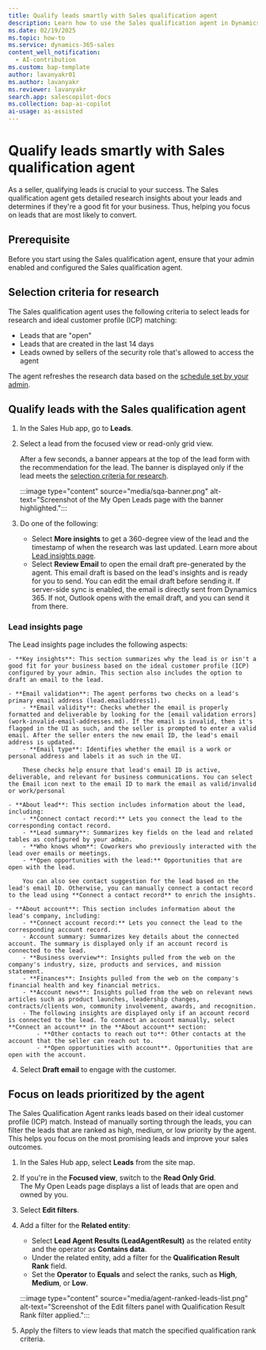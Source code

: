 ```yaml
---
title: Qualify leads smartly with Sales qualification agent
description: Learn how to use the Sales qualification agent in Dynamics 365 Sales to qualify leads effectively and improve sales outcomes.
ms.date: 02/19/2025
ms.topic: how-to
ms.service: dynamics-365-sales
content_well_notification:
  - AI-contribution
ms.custom: bap-template
author: lavanyakr01
ms.author: lavanyakr
ms.reviewer: lavanyakr
search.app: salescopilot-docs
ms.collection: bap-ai-copilot
ai-usage: ai-assisted
---
```


# Qualify leads smartly with Sales qualification agent

As a seller, qualifying leads is crucial to your success. The Sales qualification agent gets detailed research insights about your leads and determines if they're a good fit for your business. Thus, helping you focus on leads that are most likely to convert.

## Prerequisite

Before you start using the Sales qualification agent, ensure that your admin enabled and configured the Sales qualification agent.

<a name="selectioncriteria"></a>
## Selection criteria for research

The Sales qualification agent uses the following criteria to select leads for research and ideal customer profile (ICP) matching:

- Leads that are "open"
- Leads that are created in the last 14 days
- Leads owned by sellers of the security role that's allowed to access the agent

The agent refreshes the research data based on the [schedule set by your admin](configure-sales-qualification-agent.md#adjust-the-frequency-of-research-data-refresh). 

## Qualify leads with the Sales qualification agent

1. In the Sales Hub app, go to **Leads**.
2. Select a lead from the focused view or read-only grid view.

    After a few seconds, a banner appears at the top of the lead form with the recommendation for the lead. The banner is displayed only if the lead meets the [selection criteria for research](#selectioncriteria). 

    :::image type="content" source="media/sqa-banner.png" alt-text="Screenshot of the My Open Leads page with the banner highlighted.":::

3. Do one of the following:
   - Select **More insights** to get a 360-degree view of the lead and the timestamp of when the research was last updated. Learn more about [Lead insights page](#lead-insights-page).
   - Select **Review Email** to open the email draft pre-generated by the agent. This email draft is based on the lead's insights and is ready for you to send. You can edit the email draft before sending it. If server-side sync is enabled, the email is directly sent from Dynamics 365. If not, Outlook opens with the email draft, and you can send it from there.

### Lead insights page

The Lead insights page includes the following aspects:

    - **Key insights**: This section summarizes why the lead is or isn't a good fit for your business based on the ideal customer profile (ICP) configured by your admin. This section also includes the option to draft an email to the lead.

    - **Email validation**: The agent performs two checks on a lead's primary email address (lead.emailaddress1).
        - **Email validity**: Checks whether the email is properly formatted and deliverable by looking for the [email validation errors](work-invalid-email-addresses.md). If the email is invalid, then it's flagged in the UI as such, and the seller is prompted to enter a valid email. After the seller enters the new email ID, the lead's email address is updated.
        - **Email type**: Identifies whether the email is a work or personal address and labels it as such in the UI.

        These checks help ensure that lead's email ID is active, deliverable, and relevant for business communications. You can select the Email icon next to the email ID to mark the email as valid/invalid or work/personal
    
    - **About lead**: This section includes information about the lead, including:
        - **Connect contact record:** Lets you connect the lead to the corresponding contact record.
        - **Lead summary**: Summarizes key fields on the lead and related tables as configured by your admin.
        - **Who knows whom**: Coworkers who previously interacted with the lead over emails or meetings.
        - **Open opportunities with the lead:** Opportunities that are open with the lead.
    
        You can also see contact suggestion for the lead based on the lead's email ID. Otherwise, you can manually connect a contact record to the lead using **Connect a contact record** to enrich the insights.
    
    - **About account**: This section includes information about the lead's company, including:
        - **Connect account record:** Lets you connect the lead to the corresponding account record.
        - Account summary: Summarizes key details about the connected account. The summary is displayed only if an account record is connected to the lead.
        - **Business overview**: Insights pulled from the web on the company's industry, size, products and services, and mission statement.
        - **Finances**: Insights pulled from the web on the company's financial health and key financial metrics.
        - **Account news**: Insights pulled from the web on relevant news articles such as product launches, leadership changes, contracts/clients won, community involvement, awards, and recognition.
        - The following insights are displayed only if an account record is connected to the lead. To connect an account manually, select **Connect an account** in the **About account** section:
            - **Other contacts to reach out to**: Other contacts at the account that the seller can reach out to.
            - **Open opportunities with account**. Opportunities that are open with the account.
4. Select **Draft email** to engage with the customer. 

## Focus on leads prioritized by the agent

The Sales Qualification Agent ranks leads based on their ideal customer profile (ICP) match. Instead of manually sorting through the leads, you can filter the leads that are ranked as high, medium, or low priority by the agent. This helps you focus on the most promising leads and improve your sales outcomes.

1. In the Sales Hub app, select **Leads** from the site map.
1. If you're in the **Focused view**, switch to the **Read Only Grid**.  
   The My Open Leads page displays a list of leads that are open and owned by you.  
1. Select **Edit filters**.
1. Add a filter for the **Related entity**:
   - Select **Lead Agent Results (LeadAgentResult)** as the related entity and the operator as **Contains data**.
   - Under the related entity, add a filter for the **Qualification Result Rank** field.
   - Set the **Operator** to **Equals** and select the ranks, such as **High**, **Medium**, or **Low**.

   :::image type="content" source="media/agent-ranked-leads-list.png" alt-text="Screenshot of the Edit filters panel with Qualification Result Rank filter applied.":::

4. Apply the filters to view leads that match the specified qualification rank criteria.


